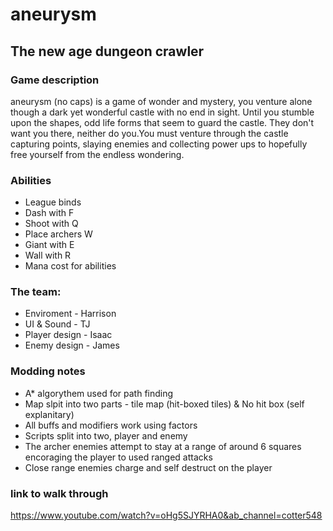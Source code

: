 # aneurysm

## The new age dungeon crawler

### Game description
aneurysm (no caps) is a game of wonder and mystery, you venture alone though a dark yet wonderful castle with no end in sight. Until you stumble upon the shapes, odd life forms that seem to guard the castle. They don't want you there, neither do you.You must venture through the castle capturing points, slaying enemies and collecting power ups to hopefully free yourself from the endless wondering.

### Abilities

- League binds
- Dash with F
- Shoot with Q
- Place archers W
- Giant with E 
- Wall with R
- Mana cost for abilities

### The team: 
- Enviroment - Harrison
- UI & Sound - TJ 
- Player design - Isaac
- Enemy design - James 

### Modding notes
- A* algorythem used for path finding 
- Map slpit into two parts - tile map (hit-boxed tiles) & No hit box (self explanitary)
- All buffs and modifiers work using factors
- Scripts split into two, player and enemy
- The archer enemies attempt to stay at a range of around 6 squares encoraging the player to used ranged attacks
- Close range enemies charge and self destruct on the player

### link to walk through
https://www.youtube.com/watch?v=oHg5SJYRHA0&ab_channel=cotter548
